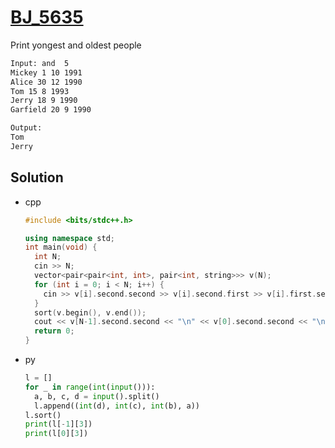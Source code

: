 # [BJ_5635](https://acmicpc.net/problem/5635)

Print yongest and oldest people

```txt
Input: and  5
Mickey 1 10 1991
Alice 30 12 1990
Tom 15 8 1993
Jerry 18 9 1990
Garfield 20 9 1990

Output:
Tom
Jerry
```

## Solution

* cpp

  ```cpp
  #include <bits/stdc++.h>

  using namespace std;
  int main(void) {
    int N;
    cin >> N;
    vector<pair<pair<int, int>, pair<int, string>>> v(N);
    for (int i = 0; i < N; i++) {
      cin >> v[i].second.second >> v[i].second.first >> v[i].first.second >> v[i].first.first;
    }
    sort(v.begin(), v.end());
    cout << v[N-1].second.second << "\n" << v[0].second.second << "\n";
    return 0;
  }
  ```

* py

  ```py
  l = []
  for _ in range(int(input())):
    a, b, c, d = input().split()
    l.append((int(d), int(c), int(b), a))
  l.sort()
  print(l[-1][3])
  print(l[0][3])
  ```
